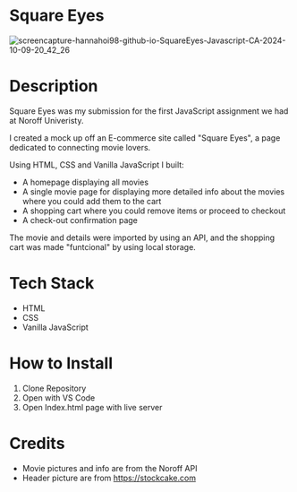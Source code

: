 # Square Eyes
![screencapture-hannahoi98-github-io-SquareEyes-Javascript-CA-2024-10-09-20_42_26](https://github.com/user-attachments/assets/3e3932d2-b3f0-4b67-b333-297f77341ba7)

# Description
Square Eyes was my submission for the first JavaScript assignment we had at Noroff Univeristy. 

I created a mock up off an E-commerce site called "Square Eyes", a page dedicated to connecting movie lovers. 

Using HTML, CSS and Vanilla JavaScript I built:
- A homepage displaying all movies
- A single movie page for displaying more detailed info about the movies where you could add them to the cart
- A shopping cart where you could remove items or proceed to checkout
- A check-out confirmation page

The movie and details were imported by using an API, and the shopping cart was made "funtcional" by using local storage.

# Tech Stack
- HTML
- CSS
- Vanilla JavaScript

# How to Install
1. Clone Repository
2. Open with VS Code
3. Open Index.html page with live server

# Credits
- Movie pictures and info are from the Noroff API
- Header picture are from https://stockcake.com
